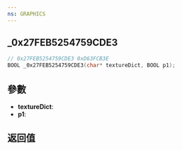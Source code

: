 ```yaml
---
ns: GRAPHICS
---
```

## _0x27FEB5254759CDE3

```c
// 0x27FEB5254759CDE3 0xD63FCB3E
BOOL _0x27FEB5254759CDE3(char* textureDict, BOOL p1);
```


## 參數
* **textureDict**: 
* **p1**: 

## 返回值
